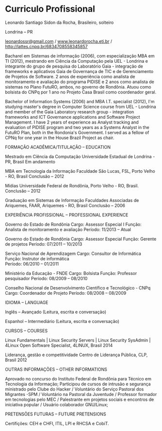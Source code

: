 # Curriculo Profissional

Leonardo Santiago Sidon da Rocha, Brasileiro, solteiro

Londrina – PR

leonardossr@gmail.com / www.leonardorocha.eti.br / http://lattes.cnpq.br/6834708558345857 


Bacharel em Sistemas de informação (2006), com especialização MBA em TI (2012), mestrando em Ciência da Computação pela UEL - Londrina e integrante do grupo de pesquisa do Laboratório Gaia - integração de frameworks e aplicativos Gaia de Governança de TIC e de Gerenciamento de Projetos de Software. 2 anos de experiência como analista de monitoramento e avaliação do programa PIDISE e 2 anos como analista de sistemas no Plano FutuRO, ambos, no governo de Rondônia. Atuou como bolsista do CNPq por 1 ano no Projeto Casa Brasil como coordenador geral. 

Bachelor of Information Systems (2006) and MBA I.T. specialist (2012), I'm studying master's degree in Computer Science course from UEL - Londrina and member of the Gaia Laboratory research group - integration frameworks and ICT Governance applications and Software Project Management. I have 2 years of experience as Analyst tracking and evaluation of PIDISE program and two years as a Systems Analyst in the FutuRO Plan, both in the Rondonia's Government. I served as a fellow of CPNq for  one year in the House Brazil Project as chair.

FORMAÇÃO ACADÊMICA/TITULAÇÃO – EDUCATION

Mestrado em Ciência da Computação
Universidade Estadual de Londrina - PR, Brasil
Em andamento

MBA em Tecnologia da Informação 
Faculdade São Lucas, FSL, Porto Velho - RO, Brasil
Conclusão – 2012

Mídias
Universidade Federal de Rondônia, Porto Velho - RO, Brasil.
Conclusão –  2012

Graduação em Sistemas de Informação 
Faculdades Associadas de Ariquemes, FAAR, Ariquemes - RO, Brasil
Conclusão – 2006

EXPERIÊNCIA PROFISSIONAL – PROFESSIONAL EXPERIENCE

Governo do Estado de Rondônia
Cargo: Assessor Especial I 		Função:  Analista de monitoramento e avaliação
Período: 11/2013 – Atual

Governo do Estado de Rondônia
Cargo: Assessor Especial 		Função:  Gerente de projetos
Período: 07/2011 – 10/2013

Serviço Nacional de Aprendizagem
Cargo: Consultor de Informática	        Função: Instrutor de informática		
Período: 06/2010 – 01/2011

Ministério da Educação - FNDE
Cargo: Bolsista	 		Função:  Professor pesquisador
Período: 08/2009 – 08/2010

Conselho Nacional de Desenvolvimento Científico e Tecnológico - CNPq
Cargo: Coordenador de Projeto
Período: 08/2008 – 08/2009


IDIOMA – LANGUAGE

Inglês – Avançado (Leitura, escrita e conversação)

Espanhol – Intermediário (Leitura, escrita e conversação)


CURSOS  – COURSES

Linux Fundamentals | Linux Security Servers | Linux Security SysAdmin | 4Linux Open Software Specialist, 4LINUX, Brasil
2014

Liderança, gestão e competitividade 
Centro de Liderança Pública, CLP, Brasil
2012

OUTRAS INFORMAÇÕES – OTHER INFORMATIONS

Aprovado no concurso do Instituto Federal de Rondônia para Técnico em Tecnologia da Informação;
Participou de cursos de intrusão e segurança ministrado pelo Clube do Hacker / 
Voluntário do Serviço Pastoral dos Migrantes -SPM / 
Voluntário na Pastoral da Juventude / 
Professor formador em tecnologias pelo MEC / 
Palestrante em projetos sociais e encontros de iniciativa popular /
Usuário colaborador GNU/Linux;

PRETENSÕES FUTURAS – FUTURE PRETENSIONS

Certifições: CEH e CHFI, ITIL, LPI e RHCSA e CobiT.
